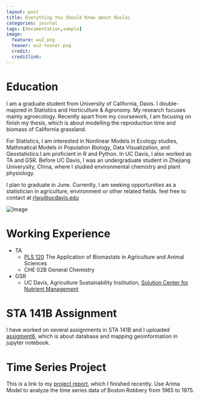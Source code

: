 ```yaml
---
layout: post
title: Everything You Should Know about Ruolai
categories: journal
tags: [documentation,sample]
image:
  feature: wu2.png
  teaser: wu2-teaser.png
  credit: 
  creditlink: 
---
```


# Education
I am a graduate student from University of California, Davis. I double-majored in Statistics and Horticulture & Agronomy. My research focuses mainly agroecology. Recently apart from my coursework, I am focusing on finish my thesis, which is about modelling the reproduction time and biomass of California grassland. 

For Statistics, I am interested in Nonlinear Models in Ecology studies, Mathmatical Models in Population Biology, Data Visualization, and Geostatistics.I am proficient in R and Python. In UC Davis, I also worked as TA and GSR. Before UC Davis, I was an undergraduate student in Zhejiang Univerysity, China, where I studied environmental chemistry and plant physiology.

I plan to graduate in June. Currently, I am seeking opportunities as a statistician in agriculture, environment or other related fields. feel free to contact at <a href="mailto:rlwu@ucdavis.edu">rlwu@ucdavis.edu</a>

![Image](https://wurl2013.github.io/STA141Btest/images/wu1.png)

# Working Experience
* TA 
  * [PLS 120](http://catalog.ucdavis.edu/programs/PLS/PLScourses.html) The Application of Biomastats in Agriculture and Animal Sciences
  * CHE 02B General Chemistry
* GSR 
  * UC Davis, Agriculture Sustainability Institution, [Solution Center for Nutrient Management](http://ucanr.edu/sites/Nutrient_Management_Solutions/)


# STA 141B Assignment
I have worked on several assignments in STA 141B and I uploaded [assigment6](https://wurl2013.github.io/STA141Btest/attachment/assignment6.ipynb), which is about database and mapping geoinformation in jupyter notebook.

# Time Series Project
This is a link to my [project report](https://wurl2013.github.io/STA141Btest/attachment/report.html), which I finished recently. Use Arima Model to analyze the time series data of Boston Robbery from 1965 to 1975. 

